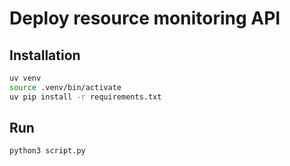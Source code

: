 # Deploy resource monitoring API

## Installation

```bash
uv venv
source .venv/bin/activate
uv pip install -r requirements.txt 
```

## Run

```
python3 script.py
```
